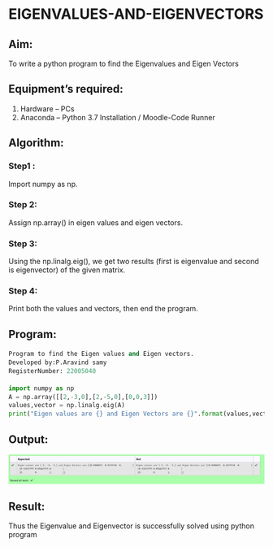 # EIGENVALUES-AND-EIGENVECTORS
## Aim:
To write a python program to find the Eigenvalues and Eigen Vectors
## Equipment’s required:
1. 	Hardware – PCs
2. 	Anaconda – Python 3.7 Installation / Moodle-Code Runner
## Algorithm:
### Step1 : 
Import numpy as np.
### Step 2: 
Assign np.array() in eigen values and eigen vectors.


### Step 3: 
Using the np.linalg.eig(),  we get two results (first is eigenvalue and second is eigenvector) of the given matrix.
### Step 4: 
Print both the values and vectors, then end the program.

## Program:
```python
Program to find the Eigen values and Eigen vectors.
Developed by:P.Aravind samy
RegisterNumber: 22005040

import numpy as np
A = np.array([[2,-3,0],[2,-5,0],[0,0,3]])
values,vector = np.linalg.eig(A)
print("Eigen values are {} and Eigen Vectors are {}".format(values,vector))
```
## Output:
![output](./output01.png)
## Result:
Thus the Eigenvalue and Eigenvector is successfully solved using python program
